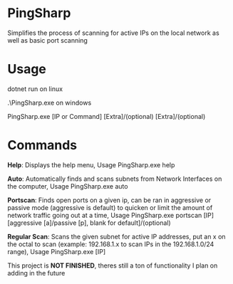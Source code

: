# PingSharp
Simplifies the process of scanning for active IPs on the local network as well as basic port scanning

# Usage
dotnet run on linux

.\PingSharp.exe on windows

PingSharp.exe [IP or Command] [Extra]/(optional) [Extra]/(optional)

# Commands
**Help**: Displays the help menu, Usage PingSharp.exe help

**Auto**: Automatically finds and scans subnets from Network Interfaces on the computer, Usage PingSharp.exe auto

**Portscan**: Finds open ports on a given ip, can be ran in aggressive or passive mode (aggressive is default) to quicken or limit the amount of network traffic going out at a time, Usage PingSharp.exe portscan [IP] [aggressive [a]/passive [p], blank for default]/(optional)

**Regular Scan**: Scans the given subnet for active IP addresses, put an x on the octal to scan (example: 192.168.1.x to scan IPs in the 192.168.1.0/24 range), Usage PingSharp.exe [IP]

This project is **NOT FINISHED**, theres still a ton of functionality I plan on adding in the future
